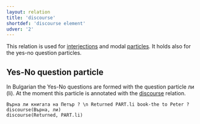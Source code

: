 ```yaml
---
layout: relation
title: 'discourse'
shortdef: 'discourse element'
udver: '2'
---
```


This relation is used for [interjections](u-pos/INTJ) and modal [particles](u-pos/PART). It holds also for the yes-no question particles.

## Yes-No question particle 

In Bulgarian the Yes-No questions are formed with the question particle ли (li). At the moment this particle is annotated with the [discourse]() relation.

~~~ sdparse
Върна ли книгата на Петър ? \n Returned PART.li book-the to Peter ?
discourse(Върна, ли)
discourse(Returned, PART.li)
~~~
<!-- Interlanguage links updated Út zář 29 20:43:16 CEST 2020 -->
